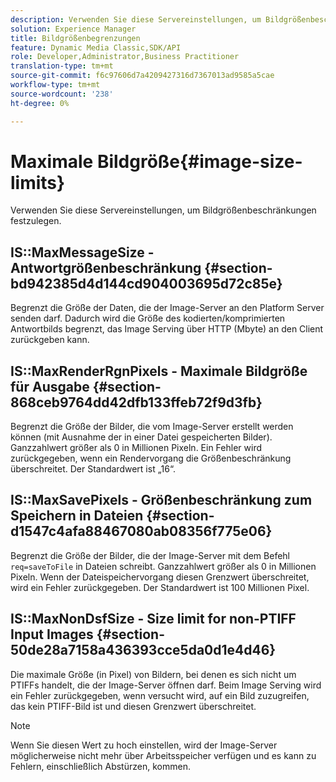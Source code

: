 ```yaml
---
description: Verwenden Sie diese Servereinstellungen, um Bildgrößenbeschränkungen festzulegen.
solution: Experience Manager
title: Bildgrößenbegrenzungen
feature: Dynamic Media Classic,SDK/API
role: Developer,Administrator,Business Practitioner
translation-type: tm+mt
source-git-commit: f6c97606d7a4209427316d7367013ad9585a5cae
workflow-type: tm+mt
source-wordcount: '238'
ht-degree: 0%

---
```



# Maximale Bildgröße{#image-size-limits}

Verwenden Sie diese Servereinstellungen, um Bildgrößenbeschränkungen festzulegen.

## IS::MaxMessageSize - Antwortgrößenbeschränkung {#section-bd942385d4d144cd904003695d72c85e}

Begrenzt die Größe der Daten, die der Image-Server an den Platform Server senden darf. Dadurch wird die Größe des kodierten/komprimierten Antwortbilds begrenzt, das Image Serving über HTTP (Mbyte) an den Client zurückgeben kann.

## IS::MaxRenderRgnPixels - Maximale Bildgröße für Ausgabe {#section-868ceb9764dd42dfb133ffeb72f9d3fb}

Begrenzt die Größe der Bilder, die vom Image-Server erstellt werden können (mit Ausnahme der in einer Datei gespeicherten Bilder). Ganzzahlwert größer als 0 in Millionen Pixeln. Ein Fehler wird zurückgegeben, wenn ein Rendervorgang die Größenbeschränkung überschreitet. Der Standardwert ist „16“.

## IS::MaxSavePixels - Größenbeschränkung zum Speichern in Dateien {#section-d1547c4afa88467080ab08356f775e06}

Begrenzt die Größe der Bilder, die der Image-Server mit dem Befehl `req=saveToFile` in Dateien schreibt. Ganzzahlwert größer als 0 in Millionen Pixeln. Wenn der Dateispeichervorgang diesen Grenzwert überschreitet, wird ein Fehler zurückgegeben. Der Standardwert ist 100 Millionen Pixel.

## IS::MaxNonDsfSize - Size limit for non-PTIFF Input Images {#section-50de28a7158a436393cce5da0d1e4d46}

Die maximale Größe (in Pixel) von Bildern, bei denen es sich nicht um PTIFFs handelt, die der Image-Server öffnen darf. Beim Image Serving wird ein Fehler zurückgegeben, wenn versucht wird, auf ein Bild zuzugreifen, das kein PTIFF-Bild ist und diesen Grenzwert überschreitet.

>[!NOTE]
>
>Wenn Sie diesen Wert zu hoch einstellen, wird der Image-Server möglicherweise nicht mehr über Arbeitsspeicher verfügen und es kann zu Fehlern, einschließlich Abstürzen, kommen.


